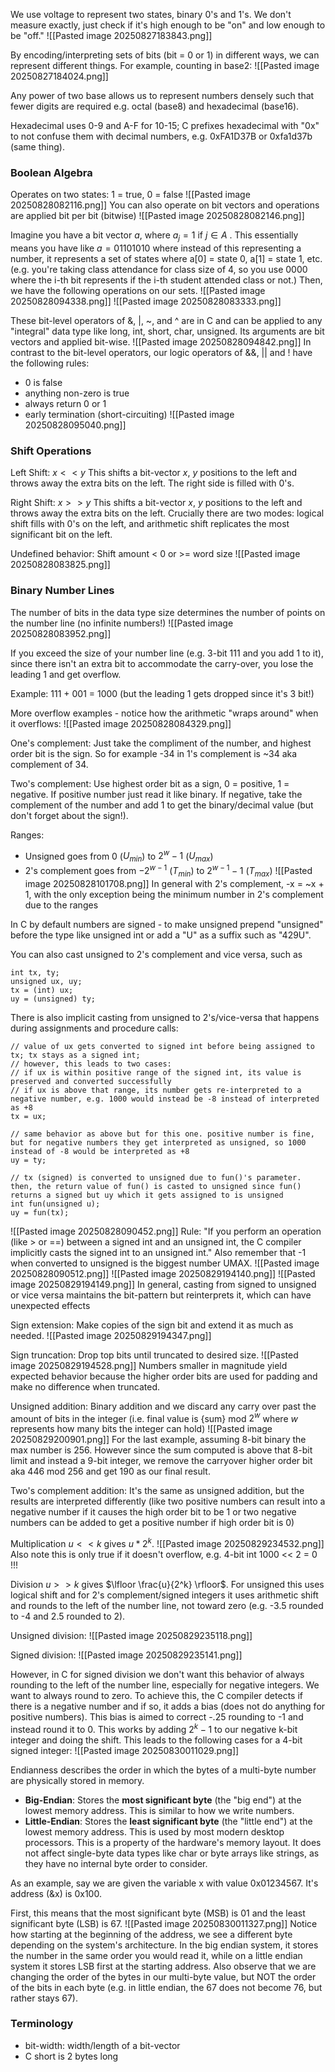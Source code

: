 We use voltage to represent two states, binary 0's and 1's. We don't measure exactly, just check if it's high enough to be "on" and low enough to be "off."
![[Pasted image 20250827183843.png]]

By encoding/interpreting sets of bits (bit = 0 or 1) in different ways, we can represent different things. For example, counting in base2:
![[Pasted image 20250827184024.png]]

Any power of two base allows us to represent numbers densely such that fewer digits are required e.g. octal (base8) and hexadecimal (base16).

Hexadecimal uses 0-9 and A-F for 10-15; C prefixes hexadecimal with "0x" to not confuse them with decimal numbers, e.g. 0xFA1D37B or 0xfa1d37b (same thing).

### Boolean Algebra
Operates on two states: 1 = true, 0 = false
![[Pasted image 20250828082116.png]]
You can also operate on bit vectors and operations are applied bit per bit (bitwise)
![[Pasted image 20250828082146.png]]

Imagine you have a bit vector $a$, where $a_j=1$ if $j \in A$ . This essentially means you have like $a = 01101010$ where instead of this representing a number, it represents a set of states where a\[0] = state 0, a\[1] = state 1, etc. (e.g. you're taking class attendance for class size of 4, so you use 0000 where the i-th bit represents if the i-th student attended class or not.)
Then, we have the following operations on our sets.
![[Pasted image 20250828094338.png]]
![[Pasted image 20250828083333.png]]

These bit-level operators of &, |, ~, and ^ are in C and can be applied to any "integral" data type like long, int, short, char, unsigned. Its arguments are bit vectors and applied bit-wise.
![[Pasted image 20250828094842.png]]
In contrast to the bit-level operators, our logic operators of &&, || and ! have the following rules:
- 0 is false
- anything non-zero is true
- always return 0 or 1
- early termination (short-circuiting)
![[Pasted image 20250828095040.png]]
### Shift Operations
Left Shift: $x << y$ 
This shifts a bit-vector $x$, $y$ positions to the left and throws away the extra bits on the left. The right side is filled with 0's.

Right Shift: $x >> y$
This shifts a bit-vector $x$, $y$ positions to the left and throws away the extra bits on the left. Crucially there are two modes: logical shift fills with 0's on the left, and arithmetic shift replicates the most significant bit on the left.

Undefined behavior: Shift amount < 0 or >= word size
![[Pasted image 20250828083825.png]]

### Binary Number Lines
The number of bits in the data type size determines the number of points on the number line (no infinite numbers!)
![[Pasted image 20250828083952.png]]

If you exceed the size of your number line (e.g. 3-bit 111 and you add 1 to it), since there isn't an extra bit to accommodate the carry-over, you lose the leading 1 and get overflow.

Example: 111 + 001 = 1000 (but the leading 1 gets dropped since it's 3 bit!)

More overflow examples - notice how the arithmetic "wraps around" when it overflows:
![[Pasted image 20250828084329.png]]

One's complement: Just take the compliment of the number, and highest order bit is the sign. So for example -34 in 1's complement is ~34 aka complement of 34.

Two's complement: Use highest order bit as a sign, 0 = positive, 1 = negative. If positive number just read it like binary. If negative, take the complement of the number and add 1 to get the binary/decimal value (but don't forget about the sign!).

Ranges:
- Unsigned goes from 0 ($U_{min}$) to $2^{w}-1$ ($U_{max}$)
- 2's complement goes from $-2^{w-1}$ ($T_{min}$) to $2^{w-1}-1$ ($T_{max}$)
![[Pasted image 20250828101708.png]]
In general with 2's complement, -x = ~x + 1, with the only exception being the minimum number in 2's complement due to the ranges

In C by default numbers are signed - to make unsigned prepend "unsigned" before the type like unsigned int or add a "U" as a suffix such as "429U".

You can also cast unsigned to 2's complement and vice versa, such as 
```
int tx, ty;
unsigned ux, uy;
tx = (int) ux;
uy = (unsigned) ty;
```
There is also implicit casting from unsigned to 2's/vice-versa that happens during assignments and procedure calls:
```
// value of ux gets converted to signed int before being assigned to tx; tx stays as a signed int;
// however, this leads to two cases:
// if ux is within positive range of the signed int, its value is preserved and converted successfully
// if ux is above that range, its number gets re-interpreted to a negative number, e.g. 1000 would instead be -8 instead of interpreted as +8
tx = ux; 

// same behavior as above but for this one. positive number is fine, but for negative numbers they get interpreted as unsigned, so 1000 instead of -8 would be interpreted as +8
uy = ty;

// tx (signed) is converted to unsigned due to fun()'s parameter. then, the return value of fun() is casted to unsigned since fun() returns a signed but uy which it gets assigned to is unsigned
int fun(unsigned u);
uy = fun(tx);
```

![[Pasted image 20250828090452.png]]
Rule: "If you perform an operation (like > or \==) between a signed int and an unsigned int, the C compiler implicitly casts the signed int to an unsigned int." 
Also remember that -1 when converted to unsigned is the biggest number UMAX.
![[Pasted image 20250828090512.png]]
![[Pasted image 20250829194140.png]]
![[Pasted image 20250829194149.png]]
In general, casting from signed to unsigned or vice versa maintains the bit-pattern but reinterprets it, which can have unexpected effects

Sign extension: Make copies of the sign bit and extend it as much as needed.
![[Pasted image 20250829194347.png]]

Sign truncation: Drop top bits until truncated to desired size.
![[Pasted image 20250829194528.png]]
Numbers smaller in magnitude yield expected behavior because the higher order bits are used for padding and make no difference when truncated.

Unsigned addition: Binary addition and we discard any carry over past the amount of bits in the integer (i.e. final value is {sum} mod $2^w$ where $w$ represents how many bits the integer can hold)
![[Pasted image 20250829200901.png]]
For the last example, assuming 8-bit binary the max number is 256. However since the sum computed is above that 8-bit limit and instead a 9-bit integer, we remove the carryover higher order bit aka 446 mod 256 and get 190 as our final result.

Two's complement addition: It's the same as unsigned addition, but the results are interpreted differently (like two positive numbers can result into a negative number if it causes the high order bit to be 1 or two negative numbers can be added to get a positive number if high order bit is 0)

Multiplication
$u << k$ gives $u * 2^k$. 
![[Pasted image 20250829234532.png]]
Also note this is only true if it doesn't overflow, e.g. 4-bit int 1000 << 2 = 0 !!!

Division
$u >> k$ gives $\lfloor \frac{u}{2^k} \rfloor$. For unsigned this uses logical shift and for 2's complement/signed integers it uses arithmetic shift and rounds to the left of the number line, not toward zero (e.g. -3.5 rounded to -4 and 2.5 rounded to 2).

Unsigned division:
![[Pasted image 20250829235118.png]]

Signed division:
![[Pasted image 20250829235141.png]]

However, in C for signed division we don't want this behavior of always rounding to the left of the number line, especially for negative integers. We want to always round to zero. To achieve this, the C compiler detects if there is a negative number and if so, it adds a bias (does not do anything for positive numbers). This bias is aimed to correct -.25 rounding to -1 and instead round it to 0. This works by adding $2^k-1$ to our negative k-bit integer and doing the shift. This leads to the following cases for a 4-bit signed integer:
![[Pasted image 20250830011029.png]]


Endianness describes the order in which the bytes of a multi-byte number are physically stored in memory.
- **Big-Endian**: Stores the **most significant byte** (the "big end") at the lowest memory address. This is similar to how we write numbers.
- **Little-Endian**: Stores the **least significant byte** (the "little end") at the lowest memory address. This is used by most modern desktop processors.
This is a property of the hardware's memory layout. It does not affect single-byte data types like char or byte arrays like strings, as they have no internal byte order to consider.

As an example, say we are given the variable x with value 0x01234567. It's address (&x) is 0x100.

First, this means that the most significant byte (MSB) is 01 and the least significant byte (LSB) is 67.
![[Pasted image 20250830011327.png]]
Notice how starting at the beginning of the address, we see a different byte depending on the system's architecture. In the big endian system, it stores the number in the same order you would read it, while on a little endian system it stores LSB first at the starting address. Also observe that we are changing the order of the bytes in our multi-byte value, but NOT the order of the bits in each byte (e.g. in little endian, the 67 does not become 76, but rather stays 67).
### Terminology
- bit-width: width/length of a bit-vector
- C short is 2 bytes long
